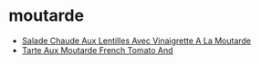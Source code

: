 # moutarde

 * [Salade Chaude Aux Lentilles Avec Vinaigrette A La Moutarde](../index/s/salade-chaude-aux-lentilles-avec-vinaigrette-a-la-moutarde-10055.json)
 * [Tarte Aux Moutarde French Tomato And](../index/t/tarte-aux-moutarde-french-tomato-and.json)
